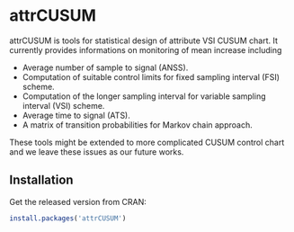# attrCUSUM

attrCUSUM is tools for statistical design of attribute VSI CUSUM chart.
It currently provides informations on monitoring of mean increase including

* Average number of sample to signal (ANSS).
* Computation of suitable control limits for 
fixed sampling interval (FSI) scheme.
* Computation of the longer sampling interval for 
variable sampling interval (VSI) scheme.
* Average time to signal (ATS).
* A matrix of transition probabilities for Markov chain approach.

These tools might be extended to more complicated CUSUM control chart and 
we leave these issues as our future works.

## Installation

Get the released version from CRAN:

```R
install.packages('attrCUSUM')
```

